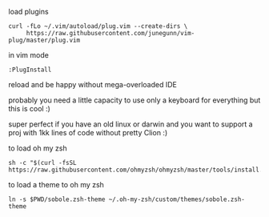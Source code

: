 load plugins


```
curl -fLo ~/.vim/autoload/plug.vim --create-dirs \
     https://raw.githubusercontent.com/junegunn/vim-plug/master/plug.vim
```

in vim mode 

```
:PlugInstall
```

reload and be happy without mega-overloaded IDE 

probably you need a little capacity to use only a keyboard for everything but this is cool :) 

super perfect if you have an old linux or darwin and you want to support a proj with 1kk lines of code without pretty Clion :) 

to load oh my zsh

```
sh -c "$(curl -fsSL https://raw.githubusercontent.com/ohmyzsh/ohmyzsh/master/tools/install.sh)"
```

to load a theme to oh my zsh

```
ln -s $PWD/sobole.zsh-theme ~/.oh-my-zsh/custom/themes/sobole.zsh-theme
```
